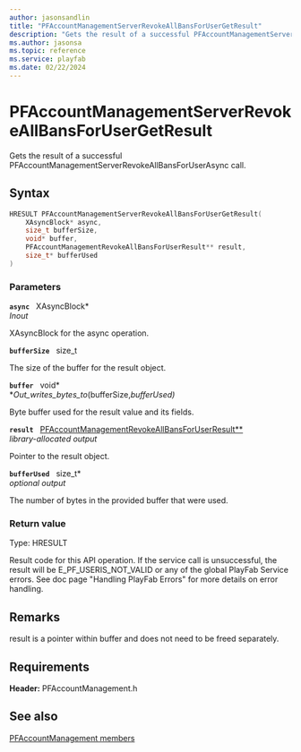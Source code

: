 ```yaml
---
author: jasonsandlin
title: "PFAccountManagementServerRevokeAllBansForUserGetResult"
description: "Gets the result of a successful PFAccountManagementServerRevokeAllBansForUserAsync call."
ms.author: jasonsa
ms.topic: reference
ms.service: playfab
ms.date: 02/22/2024
---
```


# PFAccountManagementServerRevokeAllBansForUserGetResult  

Gets the result of a successful PFAccountManagementServerRevokeAllBansForUserAsync call.  

## Syntax  
  
```cpp
HRESULT PFAccountManagementServerRevokeAllBansForUserGetResult(  
    XAsyncBlock* async,  
    size_t bufferSize,  
    void* buffer,  
    PFAccountManagementRevokeAllBansForUserResult** result,  
    size_t* bufferUsed  
)  
```  
  
### Parameters  
  
**`async`** &nbsp; XAsyncBlock*  
*_Inout_*  
  
XAsyncBlock for the async operation.  
  
**`bufferSize`** &nbsp; size_t  
  
The size of the buffer for the result object.  
  
**`buffer`** &nbsp; void*  
*_Out_writes_bytes_to_(bufferSize,*bufferUsed)*  
  
Byte buffer used for the result value and its fields.  
  
**`result`** &nbsp; [PFAccountManagementRevokeAllBansForUserResult**](../../pfaccountmanagementtypes/structs/pfaccountmanagementrevokeallbansforuserresult.md)  
*library-allocated output*  
  
Pointer to the result object.  
  
**`bufferUsed`** &nbsp; size_t*  
*optional output*  
  
The number of bytes in the provided buffer that were used.  
  
  
### Return value
Type: HRESULT
  
Result code for this API operation. If the service call is unsuccessful, the result will be E_PF_USERIS_NOT_VALID or any of the global PlayFab Service errors. See doc page "Handling PlayFab Errors" for more details on error handling.
  
## Remarks  
  
result is a pointer within buffer and does not need to be freed separately.
  
## Requirements  
  
**Header:** PFAccountManagement.h
  
## See also  
[PFAccountManagement members](../pfaccountmanagement_members.md)  

  
  
